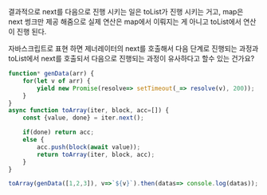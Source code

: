 결과적으로 next를 다음으로 진행 시키는 일은 toList가 진행 시키는 거고,
map은 next 썽크만 제공 해줌으로 실제 연산은 map에서 이뤄지는 게 아니고 toList에서 연산이 진행 된다.

자바스크립트로 표현 하면 제너레이터의 next를 호출해서 다음 단계로 진행되는 과정과
toList에서 next를 호출되서 다음으로 진행되는 과정이 유사하다고 할수 있는 건가요?
```js
function* genData(arr) {
    for(let v of arr) {
        yield new Promise(resolve=> setTimeout(_=> resolve(v), 200));
    }
}
async function toArray(iter, block, acc=[]) {
    const {value, done} = iter.next();

    if(done) return acc;
    else {
        acc.push(block(await value));
        return toArray(iter, block, acc);
    }
}

toArray(genData([1,2,3]), v=>`${v}`).then(datas=> console.log(datas));
```
